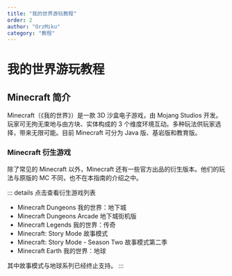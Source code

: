 ```yaml
---
title: "我的世界游玩教程"
order: 2
author: "OrzMiku"
category: "教程"
---
```


# 我的世界游玩教程

## Minecraft 简介

Minecraft（《我的世界》）是一款 3D 沙盒电子游戏，由 Mojang Studios 开发。玩家可无拘无束地与由方块、实体构成的 3 个维度环境互动。多种玩法供玩家选择，带来无限可能。目前 Minecraft 可分为 Java 版、基岩版和教育版。

### Minecraft 衍生游戏

除了常见的 Minecraft 以外，Minecraft 还有一些官方出品的衍生版本。他们的玩法与原版的 MC 不同，也不在本指南的介绍之中。

::: details 点击查看衍生游戏列表

- Minecraft Dungeons 我的世界：地下城
- Minecraft Dungeons Arcade 地下城街机版
- Minecraft Legends 我的世界：传奇
- Minecraft: Story Mode 故事模式
- Minecraft: Story Mode - Season Two 故事模式第二季
- Minecraft Earth 我的世界：地球

其中故事模式与地球系列已经终止支持。
:::
